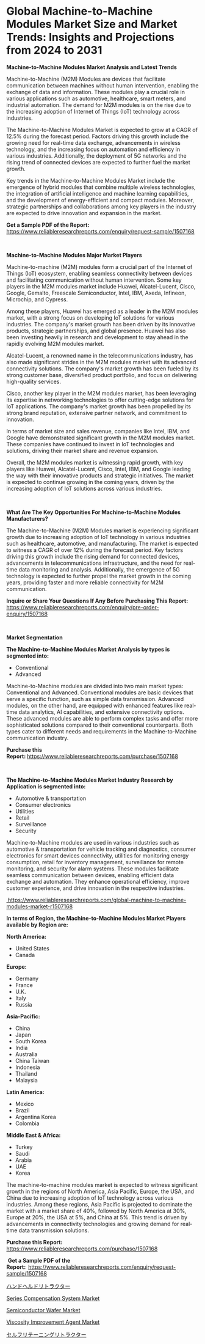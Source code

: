 <p><h1>Global Machine-to-Machine Modules Market Size and Market Trends: Insights and Projections from 2024 to 2031</h1></p><p><strong>Machine-to-Machine Modules Market Analysis and Latest Trends</strong></p>
<p><p>Machine-to-Machine (M2M) Modules are devices that facilitate communication between machines without human intervention, enabling the exchange of data and information. These modules play a crucial role in various applications such as automotive, healthcare, smart meters, and industrial automation. The demand for M2M modules is on the rise due to the increasing adoption of Internet of Things (IoT) technology across industries.</p><p>The Machine-to-Machine Modules Market is expected to grow at a CAGR of 12.5% during the forecast period. Factors driving this growth include the growing need for real-time data exchange, advancements in wireless technology, and the increasing focus on automation and efficiency in various industries. Additionally, the deployment of 5G networks and the rising trend of connected devices are expected to further fuel the market growth.</p><p>Key trends in the Machine-to-Machine Modules Market include the emergence of hybrid modules that combine multiple wireless technologies, the integration of artificial intelligence and machine learning capabilities, and the development of energy-efficient and compact modules. Moreover, strategic partnerships and collaborations among key players in the industry are expected to drive innovation and expansion in the market.</p></p>
<p><strong>Get a Sample PDF of the Report:&nbsp;</strong> <a href="https://www.reliableresearchreports.com/enquiry/request-sample/1507168">https://www.reliableresearchreports.com/enquiry/request-sample/1507168</a></p>
<p>&nbsp;</p>
<p><strong>Machine-to-Machine Modules Major Market Players</strong></p>
<p><p>Machine-to-machine (M2M) modules form a crucial part of the Internet of Things (IoT) ecosystem, enabling seamless connectivity between devices and facilitating communication without human intervention. Some key players in the M2M modules market include Huawei, Alcatel-Lucent, Cisco, Google, Gemalto, Freescale Semiconductor, Intel, IBM, Axeda, Infineon, Microchip, and Cypress.</p><p>Among these players, Huawei has emerged as a leader in the M2M modules market, with a strong focus on developing IoT solutions for various industries. The company's market growth has been driven by its innovative products, strategic partnerships, and global presence. Huawei has also been investing heavily in research and development to stay ahead in the rapidly evolving M2M modules market.</p><p>Alcatel-Lucent, a renowned name in the telecommunications industry, has also made significant strides in the M2M modules market with its advanced connectivity solutions. The company's market growth has been fueled by its strong customer base, diversified product portfolio, and focus on delivering high-quality services.</p><p>Cisco, another key player in the M2M modules market, has been leveraging its expertise in networking technologies to offer cutting-edge solutions for IoT applications. The company's market growth has been propelled by its strong brand reputation, extensive partner network, and commitment to innovation.</p><p>In terms of market size and sales revenue, companies like Intel, IBM, and Google have demonstrated significant growth in the M2M modules market. These companies have continued to invest in IoT technologies and solutions, driving their market share and revenue expansion.</p><p>Overall, the M2M modules market is witnessing rapid growth, with key players like Huawei, Alcatel-Lucent, Cisco, Intel, IBM, and Google leading the way with their innovative products and strategic initiatives. The market is expected to continue growing in the coming years, driven by the increasing adoption of IoT solutions across various industries.</p></p>
<p>&nbsp;</p>
<p><strong>What Are The Key Opportunities For Machine-to-Machine Modules Manufacturers?</strong></p>
<p><p>The Machine-to-Machine (M2M) Modules market is experiencing significant growth due to increasing adoption of IoT technology in various industries such as healthcare, automotive, and manufacturing. The market is expected to witness a CAGR of over 12% during the forecast period. Key factors driving this growth include the rising demand for connected devices, advancements in telecommunications infrastructure, and the need for real-time data monitoring and analysis. Additionally, the emergence of 5G technology is expected to further propel the market growth in the coming years, providing faster and more reliable connectivity for M2M communication.</p></p>
<p><strong>Inquire or Share Your Questions If Any Before Purchasing This Report:</strong> <a href="https://www.reliableresearchreports.com/enquiry/pre-order-enquiry/1507168">https://www.reliableresearchreports.com/enquiry/pre-order-enquiry/1507168</a></p>
<p>&nbsp;</p>
<p><strong>Market Segmentation</strong></p>
<p><strong>The Machine-to-Machine Modules Market Analysis by types is segmented into:</strong></p>
<p><ul><li>Conventional</li><li>Advanced</li></ul></p>
<p><p>Machine-to-Machine modules are divided into two main market types: Conventional and Advanced. Conventional modules are basic devices that serve a specific function, such as simple data transmission. Advanced modules, on the other hand, are equipped with enhanced features like real-time data analytics, AI capabilities, and extensive connectivity options. These advanced modules are able to perform complex tasks and offer more sophisticated solutions compared to their conventional counterparts. Both types cater to different needs and requirements in the Machine-to-Machine communication industry.</p></p>
<p><strong>Purchase this Report:&nbsp;</strong><a href="https://www.reliableresearchreports.com/purchase/1507168">https://www.reliableresearchreports.com/purchase/1507168</a></p>
<p>&nbsp;</p>
<p><strong>The Machine-to-Machine Modules Market Industry Research by Application is segmented into:</strong></p>
<p><ul><li>Automotive & transportation</li><li>Consumer electronics</li><li>Utilities</li><li>Retail</li><li>Surveillance</li><li>Security</li></ul></p>
<p><p>Machine-to-Machine modules are used in various industries such as automotive & transportation for vehicle tracking and diagnostics, consumer electronics for smart devices connectivity, utilities for monitoring energy consumption, retail for inventory management, surveillance for remote monitoring, and security for alarm systems. These modules facilitate seamless communication between devices, enabling efficient data exchange and automation. They enhance operational efficiency, improve customer experience, and drive innovation in the respective industries.</p></p>
<p><a href="https://www.reliableresearchreports.com/global-machine-to-machine-modules-market-r1507168">&nbsp;https://www.reliableresearchreports.com/global-machine-to-machine-modules-market-r1507168</a></p>
<p><strong>In terms of Region, the Machine-to-Machine Modules Market Players available by Region are:</strong></p>
<p>
    <p> <strong> North America: </strong>
        <ul>
            <li>United States</li>
            <li>Canada</li>
        </ul>
        </p> 
    <p> <strong> Europe: </strong>
        <ul>
            <li>Germany</li>
            <li>France</li>
            <li>U.K.</li>
            <li>Italy</li>
            <li>Russia</li>
        </ul>
        </p> 
    <p> <strong> Asia-Pacific: </strong>
        <ul>
            <li>China</li>
            <li>Japan</li>
            <li>South Korea</li>
            <li>India</li>
            <li>Australia</li>
            <li>China Taiwan</li>
            <li>Indonesia</li>
            <li>Thailand</li>
            <li>Malaysia</li>
        </ul>
        </p> 
    <p> <strong> Latin America: </strong>
        <ul>
            <li>Mexico</li>
            <li>Brazil</li>
            <li>Argentina Korea</li>
            <li>Colombia</li>
        </ul>
        </p> 
    <p> <strong> Middle East & Africa: </strong>
        <ul>
            <li>Turkey</li>
            <li>Saudi</li>
            <li>Arabia</li>
            <li>UAE</li>
            <li>Korea</li>
        </ul>
    </p>
    </p>
<p><p>The machine-to-machine modules market is expected to witness significant growth in the regions of North America, Asia Pacific, Europe, the USA, and China due to increasing adoption of IoT technology across various industries. Among these regions, Asia Pacific is projected to dominate the market with a market share of 40%, followed by North America at 30%, Europe at 20%, the USA at 5%, and China at 5%. This trend is driven by advancements in connectivity technologies and growing demand for real-time data transmission solutions.</p></p>
<p><strong>Purchase this Report: </strong><a href="https://www.reliableresearchreports.com/purchase/1507168">https://www.reliableresearchreports.com/purchase/1507168</a></p>
<p>&nbsp;<strong>Get a Sample PDF of the Report:&nbsp;&nbsp;</strong><a href="https://www.reliableresearchreports.com/enquiry/request-sample/1507168">https://www.reliableresearchreports.com/enquiry/request-sample/1507168</a></p>
<p><strong></strong></p>
<p><p><a href="https://github.com/ReganWisoky2023/Market-Research-Report-List-1/blob/main/816814493090.md">ハンドヘルドリトラクター</a></p><p><a href="https://issuu.com/reportprime-2/docs/series-compensation-system-market-size-2030.pptx">Series Compensation System Market</a></p><p><a href="https://issuu.com/reportprime-2/docs/semiconductor-wafer-market-size-2030.pptx">Semiconductor Wafer Market</a></p><p><a href="https://github.com/mahnoor2003/Market-Research-Report-List-4/blob/main/viscosity-improvement-agent-market.md">Viscosity Improvement Agent Market</a></p><p><a href="https://github.com/cbigkbh02719/Market-Research-Report-List-2/blob/main/139186593089.md">セルフリテーニングリトラクター</a></p></p>